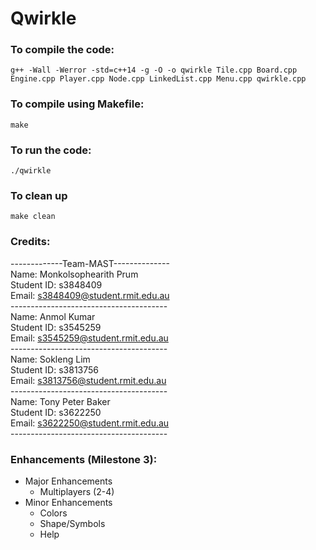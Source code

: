 # Qwirkle

### To compile the code:
```
g++ -Wall -Werror -std=c++14 -g -O -o qwirkle Tile.cpp Board.cpp Engine.cpp Player.cpp Node.cpp LinkedList.cpp Menu.cpp qwirkle.cpp
```

### To compile using Makefile:
  ```
  make
  ```
  
### To run the code:
  ```
  ./qwirkle
  ```
  
### To clean up
```
make clean
```
  
### Credits:
-------------Team-MAST--------------<br/>
Name: Monkolsophearith Prum<br/>
Student ID: s3848409<br/>
Email: s3848409@student.rmit.edu.au<br/>
---------------------------------------<br/>
Name: Anmol Kumar<br/>
Student ID: s3545259<br/> 
Email: s3545259@student.rmit.edu.au<br/> 
---------------------------------------<br/>
Name: Sokleng Lim<br/>
Student ID: s3813756<br/>
Email: s3813756@student.rmit.edu.au<br/>
---------------------------------------<br/>
Name: Tony Peter Baker<br/>
Student ID: s3622250<br/>
Email: s3622250@student.rmit.edu.au<br/>
---------------------------------------<br/>

### Enhancements (Milestone 3):
* Major Enhancements
  * Multiplayers (2-4)
* Minor Enhancements
  * Colors
  * Shape/Symbols
  * Help
